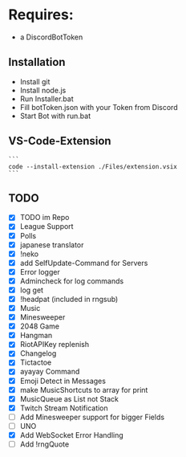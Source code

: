 # Requires:
* a DiscordBotToken

## Installation
* Install git
* Install node.js
* Run Installer.bat
* Fill botToken.json with your Token from Discord
* Start Bot with run.bat

## VS-Code-Extension
    ```
    code --install-extension ./Files/extension.vsix
    ```

## TODO
- [x] TODO im Repo
- [x] League Support
- [x] Polls
- [x] japanese translator
- [x] !neko
- [x] add SelfUpdate-Command for Servers
- [x] Error logger
- [x] Admincheck for log commands
- [x] log get
- [x] !headpat (included in rngsub)
- [x] Music
- [x] Minesweeper
- [x] 2048 Game
- [x] Hangman
- [x] RiotAPIKey replenish
- [x] Changelog
- [x] Tictactoe
- [x] ayayay Command
- [x] Emoji Detect in Messages
- [x] make MusicShortcuts to array for print
- [x] MusicQueue as List not Stack
- [x] Twitch Stream Notification
- [ ] Add Minesweeper support for bigger Fields
- [ ] UNO
- [x] Add WebSocket Error Handling
- [ ] Add !rngQuote